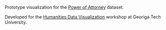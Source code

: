 Prototype visualization for the [Power of Attorney](https://scholarblogs.emory.edu/powerofattorney/) dataset.

Developed for the [Humanities Data Visualization](http://humanitiesvis.lmc.gatech.edu/) workshop at Georiga Tech University.

